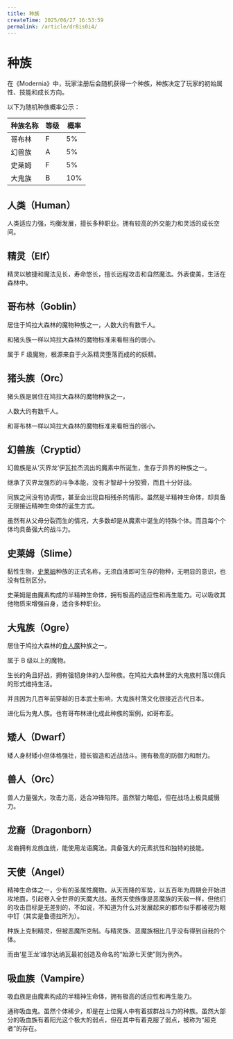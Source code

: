 ```yaml
---
title: 种族
createTime: 2025/06/27 16:53:59
permalink: /article/dr8is0i4/
---
```

# 种族

在《Modernia》中，玩家注册后会随机获得一个种族，种族决定了玩家的初始属性、技能和成长方向。

以下为随机种族概率公示：

| 种族名称 | 等级 | 概率 |
| -------- | ---- | ---- |
| 哥布林   | F    | 5%   |
| 幻兽族   | A    | 5%   |
| 史莱姆   | F    | 5%   |
| 大鬼族   | B    | 10%  |

## 人类（Human）

人类适应力强，均衡发展，擅长多种职业。拥有较高的外交能力和灵活的成长空间。

## 精灵（Elf）

精灵以敏捷和魔法见长，寿命悠长，擅长远程攻击和自然魔法。外表俊美，生活在森林中。

<!-- ## 半精灵（Half-Elf）
半精灵是人类和精灵的混血，兼具两者的优势。拥有精灵的敏捷和人类的适应力，适合多种职业。 -->

## 哥布林（Goblin）

居住于鸠拉大森林的魔物种族之一，人数大约有数千人。

和猪头族一样以鸠拉大森林的魔物标准来看相当的弱小。

属于 F 级魔物，根源来自于火系精灵堕落而成的的妖精。

## 猪头族（Orc）

猪头族是居住在鸠拉大森林的魔物种族之一，

人数大约有数千人。

和哥布林一样以鸠拉大森林的魔物标准来看相当的弱小。

## 幻兽族（Cryptid）

幻兽族是从‘灭界龙’伊瓦拉杰流出的魔素中所诞生，生存于异界的种族之一。

继承了灭界龙强烈的斗争本能，没有才智却十分狡猾，而且十分好战。

同族之间没有协调性，甚至会出现自相残杀的情形。虽然是半精神生命体，却具备无限接近精神生命体的诞生方式。

虽然有从父母分裂而生的情况，大多数却是从魔素中诞生的特殊个体。而且每个个体均具备强大的战斗力。

## 史莱姆（Slime）

黏性生物，[史莱姆](https://zh.wikipedia.org/wiki/史萊姆)种族的正式名称，无须血液即可生存的物种，无明显的意识，也没有性别区分。

史莱姆是由魔素构成的半精神生命体，拥有极高的适应性和再生能力。可以吸收其他物质来增强自身，适合多种职业。

## 大鬼族（Ogre）

居住于鸠拉大森林的[食人魔](https://zh.wikipedia.org/wiki/食人魔)种族之一。

属于 B 级以上的魔物。

生长的角且好战，拥有强韧身体的人型种族。在鸠拉大森林里的大鬼族村落以佣兵的形式维持生活。

并且因为几百年前穿越的日本武士影响，大鬼族村落文化很接近古代日本。

进化后为鬼人族。也有哥布林进化成此种族的案例，如哥布亚。

## 矮人（Dwarf）

矮人身材矮小但体格强壮，擅长锻造和近战战斗。拥有极高的防御力和耐力。

## 兽人（Orc）

兽人力量强大，攻击力高，适合冲锋陷阵。虽然智力略低，但在战场上极具威慑力。

## 龙裔（Dragonborn）

龙裔拥有龙族血统，能使用龙语魔法。具备强大的元素抗性和独特的技能。

## 天使（Angel）

精神生命体之一，少有的圣属性魔物。从天而降的军势，以五百年为周期会开始进攻地面，引起卷入全世界的天魔大战。虽然天使族像是恶魔族的天敌一样，但他们的攻击目标是无差别的，不如说，不知道为什么对发展起来的都市似乎都被视为眼中钉（其实是鲁德拉所为）。

种族上克制精灵，但被恶魔所克制。与精灵族、恶魔族相比几乎没有得到自我的个体。

而由‘星王龙’维尔达纳瓦最初创造及命名的“始源七天使”则为例外。

## 吸血族（Vampire）

吸血族是由魔素构成的半精神生命体，拥有极高的适应性和再生能力。

通称吸血鬼。虽然个体稀少，却是在上位魔人中有着拔群战斗力的种族。虽然大部分的吸血族有着阳光这个极大的弱点，但在其中有着克服了弱点，被称为“超克者”的存在。
